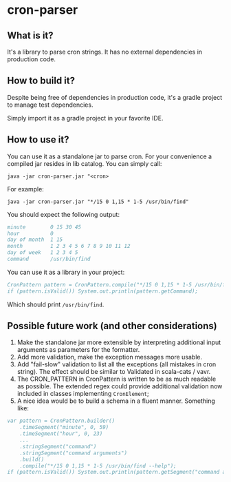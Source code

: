 # cron-parser
## What is it?
It's a library to parse cron strings.
It has no external dependencies in production code.
## How to build it?
Despite being free of dependencies in production code, it's a gradle project to manage test dependencies.

Simply import it as a gradle project in your favorite IDE.
## How to use it?
You can use it as a standalone jar to parse cron. For your convenience a compiled jar resides in lib catalog. You can simply call:

```java -jar cron-parser.jar "<cron>```

For example:

```java -jar cron-parser.jar "*/15 0 1,15 * 1-5 /usr/bin/find"```

You should expect the following output:

```bibtex
minute        0 15 30 45
hour          0
day of month  1 15
month         1 2 3 4 5 6 7 8 9 10 11 12
day of week   1 2 3 4 5
command       /usr/bin/find
```

You can use it as a library in your project:

```bibtex
CronPattern pattern = CronPattern.compile("*/15 0 1,15 * 1-5 /usr/bin/find");
if (pattern.isValid()) System.out.println(pattern.getCommand);
```

Which should print `/usr/bin/find`.

## Possible future work (and other considerations)
1. Make the standalone jar more extensible by interpreting additional input arguments as parameters for the formatter.
2. Add more validation, make the exception messages more usable.
3. Add "fail-slow" validation to list all the exceptions (all mistakes in cron string). The effect should be similar to Validated in scala-cats / vavr.
4. The CRON_PATTERN in CronPattern is written to be as much readable as possible. The extended regex could provide additional validation now included in classes implementing `CronElement`;
5. A nice idea would be to build a schema in a fluent manner. Something like:
```bibtex
var pattern = CronPattern.builder()
    .timeSegment("minute", 0, 59)
    .timeSegment("hour", 0, 23)
    ...
    .stringSegment("command")
    .stringSegment("command arguments")
    .build()
    .compile("*/15 0 1,15 * 1-5 /usr/bin/find --help");
if (pattern.isValid()) System.out.println(pattern.getSegment("command arguments")); // should print "--help"
```
